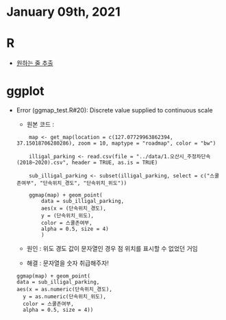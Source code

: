 # January 09th, 2021

# R

- [원하는 줄 추출](https://c10106.tistory.com/5318)

# ggplot

- Error (ggmap_test.R#20): Discrete value supplied to continuous scale
    - 원본 코드 : 
    ```
        map <- get_map(location = c(127.07729963862394, 37.15018706280286), zoom = 10, maptype = "roadmap", color = "bw")

        illigal_parking <- read.csv(file = "../data/1.오산시_주정차단속(2018~2020).csv", header = TRUE, as.is = TRUE)

        sub_illigal_parking <- subset(illigal_parking, select = c("스쿨존여부", "단속위치_경도", "단속위치_위도"))

        ggmap(map) + geom_point(
            data = sub_illigal_parking,
            aes(x = (단속위치_경도),
            y = (단속위치_위도),
            color = 스쿨존여부,
            alpha = 0.5, size = 4)
            )
    ```
    
    - 원인 : 위도 경도 값이 문자열인 경우 점 위치를 표시할 수 없었던 거임

    - 해결 : 문자열을 숫자 취급해주자!
    ```
    ggmap(map) + geom_point(
  data = sub_illigal_parking,
  aes(x = as.numeric(단속위치_경도),
      y = as.numeric(단속위치_위도),
      color = 스쿨존여부,
      alpha = 0.5, size = 4))
    ```